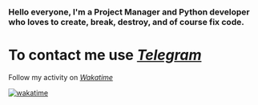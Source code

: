 ### Hello everyone, I'm a Project Manager and Python developer who loves to create, break, destroy, and of course fix code.

# To contact me use [*Telegram*](https://t.me/fallenreds)

Follow my activity on [*Wakatime*](https://wakatime.com/@fallenreds)

[![wakatime](https://wakatime.com/badge/user/48ee298c-e073-4bf5-a9f3-631954e65660.svg)](https://wakatime.com/@48ee298c-e073-4bf5-a9f3-631954e65660)

